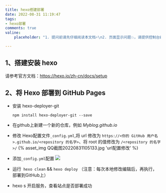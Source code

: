 ```yaml
---
title: hexo搭建部署
date: 2022-08-31 11:19:47
tags:
- hexo部署
comments: true
valine:
	placeholder: "1. 提问前请先仔细阅读本文档⚡\n2. 页面显示问题💥，请提供控制台截图📸或者您的测试网址\n3. 其他任何报错💣，请提供详细描述和截图📸，祝食用愉快💪"

---
```



## 1、搭建安装 hexo
请参考官方文档：https://hexo.io/zh-cn/docs/setup

## 2、将 Hexo 部署到 GitHub Pages
- 安装 hexo-deployer-git

	`npm install hexo-deployer-git --save`

- 在github上新建一个新的仓库，例如 *Myblog.github.io*

- 修改 Hexo配置文件`_config.yml`,将 url 修改为 `https://<你的 GitHub 用户名>.github.io/<repository 的名字>`、将 root 的值修改为 `/<repository 的名字>/`
{% asset_img QQ截图20220831105133.jpg 'url配置修改' %}


- 添加`_config.yml`配置
![](QQ截图202.jpg)

- 运行` hexo clean` && `hexo deploy` （注意：每次本地修改编辑后，再执行，部署到GitHub上）

- hexo s 开启服务，查看站点是否部署成功
